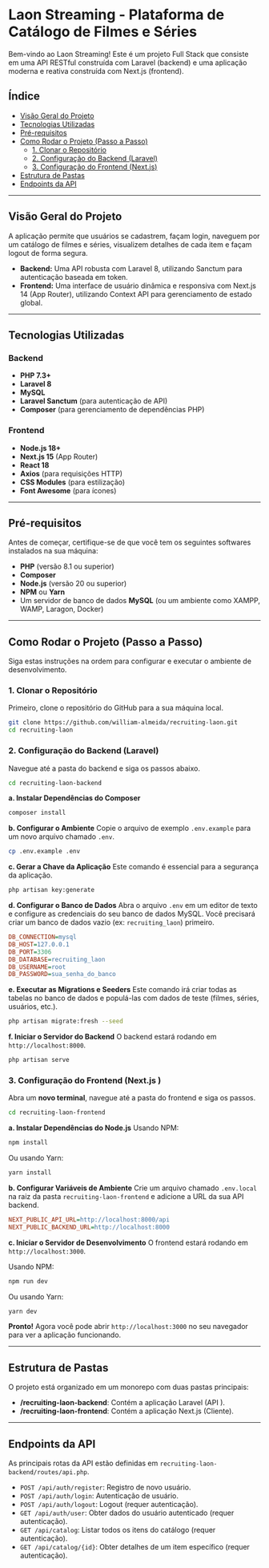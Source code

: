 # Laon Streaming - Plataforma de Catálogo de Filmes e Séries

Bem-vindo ao Laon Streaming! Este é um projeto Full Stack que consiste em uma API RESTful construída com Laravel (backend) e uma aplicação moderna e reativa construída com Next.js (frontend).

## Índice

- [Visão Geral do Projeto](#visão-geral-do-projeto)
- [Tecnologias Utilizadas](#tecnologias-utilizadas)
- [Pré-requisitos](#pré-requisitos)
- [Como Rodar o Projeto (Passo a Passo)](#como-rodar-o-projeto-passo-a-passo)
  - [1. Clonar o Repositório](#1-clonar-o-repositório)
  - [2. Configuração do Backend (Laravel)](#2-configuração-do-backend-laravel)
  - [3. Configuração do Frontend (Next.js)](#3-configuração-do-frontend-nextjs)
- [Estrutura de Pastas](#estrutura-de-pastas)
- [Endpoints da API](#endpoints-da-api)

---

## Visão Geral do Projeto

A aplicação permite que usuários se cadastrem, façam login, naveguem por um catálogo de filmes e séries, visualizem detalhes de cada item e façam logout de forma segura.

- **Backend:** Uma API robusta com Laravel 8, utilizando Sanctum para autenticação baseada em token.
- **Frontend:** Uma interface de usuário dinâmica e responsiva com Next.js 14 (App Router), utilizando Context API para gerenciamento de estado global.

---

## Tecnologias Utilizadas

### Backend
- **PHP 7.3+**
- **Laravel 8**
- **MySQL**
- **Laravel Sanctum** (para autenticação de API)
- **Composer** (para gerenciamento de dependências PHP)

### Frontend
- **Node.js 18+**
- **Next.js 15** (App Router)
- **React 18**
- **Axios** (para requisições HTTP)
- **CSS Modules** (para estilização)
- **Font Awesome** (para ícones)

---

## Pré-requisitos

Antes de começar, certifique-se de que você tem os seguintes softwares instalados na sua máquina:

- **PHP** (versão 8.1 ou superior)
- **Composer**
- **Node.js** (versão 20 ou superior)
- **NPM** ou **Yarn**
- Um servidor de banco de dados **MySQL** (ou um ambiente como XAMPP, WAMP, Laragon, Docker)

---

## Como Rodar o Projeto (Passo a Passo)

Siga estas instruções na ordem para configurar e executar o ambiente de desenvolvimento.

### 1. Clonar o Repositório

Primeiro, clone o repositório do GitHub para a sua máquina local.

```bash
git clone https://github.com/william-almeida/recruiting-laon.git
cd recruiting-laon
```

### 2. Configuração do Backend (Laravel)

Navegue até a pasta do backend e siga os passos abaixo.

```bash
cd recruiting-laon-backend
```

**a. Instalar Dependências do Composer**
```bash
composer install
```

**b. Configurar o Ambiente**
Copie o arquivo de exemplo `.env.example` para um novo arquivo chamado `.env`.
```bash
cp .env.example .env
```

**c. Gerar a Chave da Aplicação**
Este comando é essencial para a segurança da aplicação.
```bash
php artisan key:generate
```

**d. Configurar o Banco de Dados**
Abra o arquivo `.env` em um editor de texto e configure as credenciais do seu banco de dados MySQL. Você precisará criar um banco de dados vazio (ex: `recruiting_laon`) primeiro.

```ini
DB_CONNECTION=mysql
DB_HOST=127.0.0.1
DB_PORT=3306
DB_DATABASE=recruiting_laon
DB_USERNAME=root
DB_PASSWORD=sua_senha_do_banco
```

**e. Executar as Migrations e Seeders**
Este comando irá criar todas as tabelas no banco de dados e populá-las com dados de teste (filmes, séries, usuários, etc.).

```bash
php artisan migrate:fresh --seed
```

**f. Iniciar o Servidor do Backend**
O backend estará rodando em `http://localhost:8000`.
```bash
php artisan serve
```

### 3. Configuração do Frontend (Next.js )

Abra um **novo terminal**, navegue até a pasta do frontend e siga os passos.

```bash
cd recruiting-laon-frontend
```

**a. Instalar Dependências do Node.js**
Usando NPM:
```bash
npm install
```
Ou usando Yarn:
```bash
yarn install
```

**b. Configurar Variáveis de Ambiente**
Crie um arquivo chamado `.env.local` na raiz da pasta `recruiting-laon-frontend` e adicione a URL da sua API backend.

```ini
NEXT_PUBLIC_API_URL=http://localhost:8000/api
NEXT_PUBLIC_BACKEND_URL=http://localhost:8000
```

**c. Iniciar o Servidor de Desenvolvimento**
O frontend estará rodando em `http://localhost:3000`.

Usando NPM:
```bash
npm run dev
```
Ou usando Yarn:
```bash
yarn dev
```

**Pronto!** Agora você pode abrir `http://localhost:3000` no seu navegador para ver a aplicação funcionando.

---

## Estrutura de Pastas

O projeto está organizado em um monorepo com duas pastas principais:

- **/recruiting-laon-backend**: Contém a aplicação Laravel (API ).
- **/recruiting-laon-frontend**: Contém a aplicação Next.js (Cliente).

---

## Endpoints da API

As principais rotas da API estão definidas em `recruiting-laon-backend/routes/api.php`.

- `POST /api/auth/register`: Registro de novo usuário.
- `POST /api/auth/login`: Autenticação de usuário.
- `POST /api/auth/logout`: Logout (requer autenticação).
- `GET /api/auth/user`: Obter dados do usuário autenticado (requer autenticação).
- `GET /api/catalog`: Listar todos os itens do catálogo (requer autenticação).
- `GET /api/catalog/{id}`: Obter detalhes de um item específico (requer autenticação).
